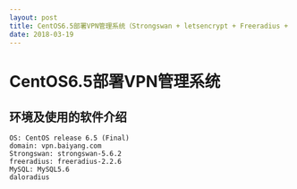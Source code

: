 ```yaml
---
layout: post
title: CentOS6.5部署VPN管理系统（Strongswan + letsencrypt + Freeradius + MySQL + Daloradius)
date: 2018-03-19
---
```


CentOS6.5部署VPN管理系统
=============================================

## 环境及使用的软件介绍

    OS: CentOS release 6.5 (Final)
    domain: vpn.baiyang.com
    Strongswan: strongswan-5.6.2
    freeradius: freeradius-2.2.6
    MySQL: MySQL5.6
    daloradius


